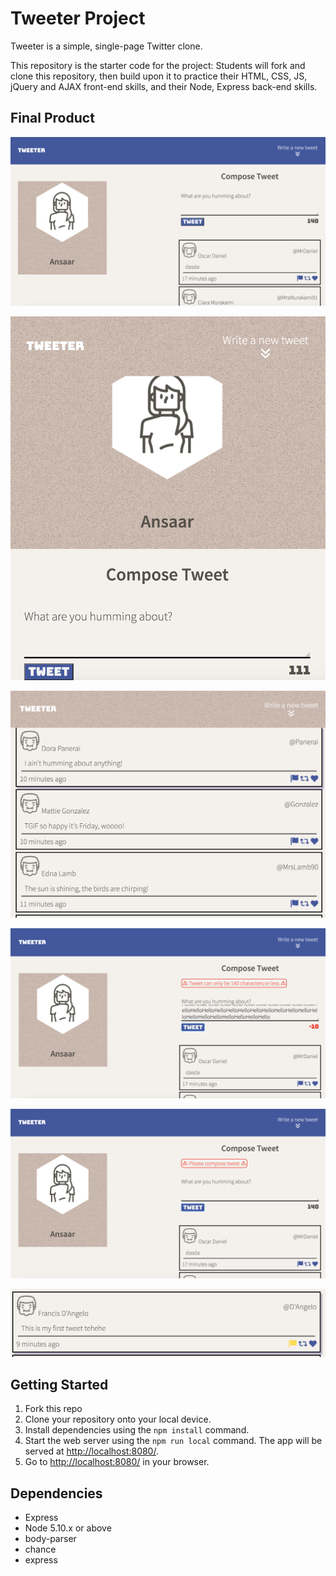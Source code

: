 # Tweeter Project

Tweeter is a simple, single-page Twitter clone.

This repository is the starter code for the project: Students will fork and clone this repository, then build upon it to practice their HTML, CSS, JS, jQuery and AJAX front-end skills, and their Node, Express back-end skills.

## Final Product

!["Desktop view"](https://github.com/ansaar14/Tweeter-/blob/master/docs/home.png)

!["Compose Tweet + responsive design"](https://github.com/ansaar14/Tweeter-/blob/master/docs/responsive.png)

!["Tweets"](https://github.com/ansaar14/Tweeter-/blob/master/docs/tweets.png)

!["Error messages"](https://github.com/ansaar14/Tweeter-/blob/master/docs/Error%20message.png)

!["Error messages"](https://github.com/ansaar14/Tweeter-/blob/master/docs/error2.png)

!["Hover functionaility"](https://github.com/ansaar14/Tweeter-/blob/master/docs/hover.png)

## Getting Started

1. Fork this repo
2. Clone your repository onto your local device.
3. Install dependencies using the `npm install` command.
4. Start the web server using the `npm run local` command. The app will be served at <http://localhost:8080/>.
5. Go to <http://localhost:8080/> in your browser.

## Dependencies

- Express
- Node 5.10.x or above
- body-parser
- chance
- express
